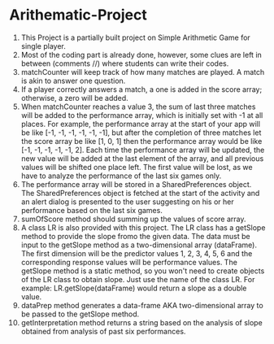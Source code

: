 # Arithematic-Project

1. This Project is a partially built project on Simple Arithmetic Game for single player.
2. Most of the coding part is already done, however, some clues are left in between (comments //) where students can write their codes.
3. matchCounter will keep track of how many matches are played. A match is akin to answer one question.
4. If a player correctly answers a match, a one is added in the score array; otherwise, a zero will be added.
5. When matchCounter reaches a value 3, the sum of last three matches will be added to the performance array, which is initially set with -1 at all places. For example, the performance array at the start of your app will be like [-1, -1, -1, -1, -1, -1], but after the completion of three matches let the score array be like [1, 0, 1] then the performance array would be like [-1, -1, -1, -1, -1, 2]. Each time the performance array will be updated, the new value will be added at the last element of the array, and all previous values will be shifted one place left. The first value will be lost, as we have to analyze the performance of the last six games only.
6. The performance array will be stored in a SharedPreferences object. The SharedPreferences object is fetched at the start of the activity and an alert dialog is presented to the user suggesting on his or her performance based on the last six games.
7. sumOfScore method should summing up the values of score array.
8. A class LR is also provided with this project. The LR class has a getSlope method to provide the slope fromo the given data. The data must be input to the getSlope method as a two-dimensional array (dataFrame). The first dimension will be the predictor values 1, 2, 3, 4, 5, 6 and the corresponding response values will be performance values. The getSlope method is a static method, so you won't need to create objects of the LR class to obtain slope. Just use the name of the class LR. For example: LR.getSlope(dataFrame) would return a slope as a double value.
9. dataPrep method generates a data-frame AKA two-dimensional array to be passed to the getSlope method.
10. getInterpretation method returns a string based on the analysis of slope obtained from analysis of past six performances.

